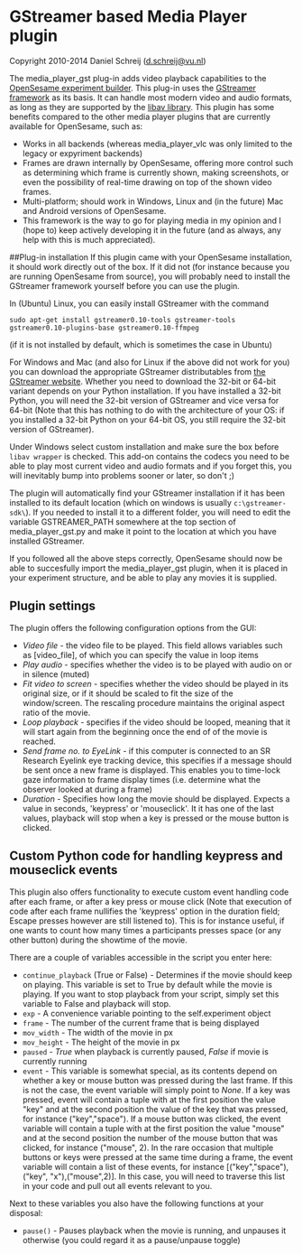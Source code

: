 # GStreamer based Media Player plugin

Copyright 2010-2014 Daniel Schreij (<d.schreij@vu.nl>)

The media_player_gst plug-in adds video playback capabilities to the [OpenSesame experiment builder][opensesame]. This plug-in uses the [GStreamer framework][gst] as its basis. It can handle most modern video and audio formats, as long as they are supported by the [libav library][libav]. This plugin has some benefits compared to the other media player plugins that are currently available for OpenSesame, such as:

- Works in all backends (whereas media_player_vlc was only limited to the legacy or expyriment backends)
- Frames are drawn internally by OpenSesame, offering more control such as determining which frame is currently shown, making screenshots, or even the possibility of real-time drawing on top of the shown video frames.
- Multi-platform; should work in Windows, Linux and (in the future) Mac and Android versions of OpenSesame.
- This framework is the way to go for playing media in my opinion and I (hope to) keep actively developing it in the future (and as always, any help with this is much appreciated).

##Plug-in installation
If this plugin came with your OpenSesame installation, it should work directly out of the box. If it did not (for instance because you are running OpenSesame from source), you will probably need to install the GStreamer framework yourself before you can use the plugin. 

In (Ubuntu) Linux, you can easily install GStreamer with the command

    sudo apt-get install gstreamer0.10-tools gstreamer-tools gstreamer0.10-plugins-base gstreamer0.10-ffmpeg 

(if it is not installed by default, which is sometimes the case in Ubuntu)

For Windows and Mac (and also for Linux if the above did not work for you) you can download the appropriate GStreamer distributables from [the GStreamer website][gst-dl]. Whether you need to download the 32-bit or 64-bit variant depends on your Python installation. If you have installed a 32-bit Python, you will need the 32-bit version of GStreamer and vice versa for 64-bit (Note that this has nothing to do with the architecture of your OS: if you installed a 32-bit Python on your 64-bit OS, you still require the 32-bit version of GStreamer). 

Under Windows select custom installation and make sure the box before `libav wrapper` is checked. This add-on contains the codecs you need to be able to play most current video and audio formats and if you forget this, you will inevitably bump into problems sooner or later, so don't ;)

The plugin will automatically find your GStreamer installation if it has been installed to its default location (which on windows is usually `c:\gstreamer-sdk\`). If you needed to install it to a different folder, you will need to edit the variable GSTREAMER_PATH somewhere at the top section of media_player_gst.py and make it point to the location at which you have installed GStreamer.

If you followed all the above steps correctly, OpenSesame should now be able to succesfully import the media_player_gst plugin, when it is placed in your experiment structure, and be able to play any movies it is supplied.

## Plugin settings
The plugin offers the following configuration options from the GUI:

- *Video file* - the video file to be played. This field allows variables such as [video_file], of which you can specify the value in loop items
- *Play audio* - specifies whether the video is to be played with audio on or in silence (muted)
- *Fit video to screen* - specifies whether the video should be played in its original size, or if it should be scaled to fit the size of the window/screen. The rescaling procedure maintains the original aspect ratio of the movie.
- *Loop playback* - specifies if the video should be looped, meaning that it will start again from the beginning once the end of of the movie is reached.
- *Send frame no. to EyeLink* - if this computer is connected to an SR Research Eyelink eye tracking device, this specifies if a message should be sent once a new frame is displayed. This enables you to time-lock gaze information to frame display times (i.e. determine what the observer looked at during a frame)
- *Duration* - Specifies how long the movie should be displayed. Expects a value in seconds, 'keypress' or 'mouseclick'. It it has one of the last values, playback will stop when a key is pressed or the mouse button is clicked.

## Custom Python code for handling keypress and mouseclick events
This plugin also offers functionality to execute custom event handling code after each frame, or after a key press or mouse click (Note that execution of code after each frame nullifies the 'keypress' option in the duration field; Escape presses however are still listened to). This is for instance useful, if one wants to count how many times a participants presses space (or any other button) during the showtime of the movie.

There are a couple of variables accessible in the script you enter here:
- `continue_playback` (True or False) - Determines if the movie should keep on playing. This variable is set to True by default while the movie is playing. If you want to stop playback from your script, simply set this variable to False and playback will stop.
- `exp` - A convenience variable pointing to the self.experiment object
- `frame` - The number of the current frame that is being displayed
- `mov_width` - The width of the movie in px
- `mov_height` - The height of the movie in px
- `paused` - *True* when playback is currently paused, *False* if movie is currently running
- `event` - This variable is somewhat special, as its contents depend on whether a key or mouse button was pressed during the last frame. If this is not the case, the event variable will simply point to *None*. If a key was pressed, event will contain a tuple with at the first position the value "key" and at the second position the value of the key that was pressed, for instance ("key","space"). If a mouse button was clicked, the event variable will contain a tuple with at the first position the value "mouse" and at the second position the number of the mouse button that was clicked, for instance ("mouse", 2). In the rare occasion that multiple buttons or keys were pressed at the same time during a frame, the event variable will contain a list of these events, for instance [("key","space"),("key", "x"),("mouse",2)]. In this case, you will need to traverse this list in your code and pull out all events relevant to you.

Next to these variables you also have the following functions at your disposal:

- `pause()` - Pauses playback when the movie is running, and unpauses it otherwise (you could regard it as a pause/unpause toggle)

[opensesame]: http://www.cogsci.nl/opensesame
[gst]: http://www.gstreamer.com/
[gst-dl]: http://docs.gstreamer.com/display/GstSDK/Installing+the+SDK
[libav]: http://libav.org/

